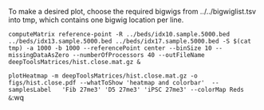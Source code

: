 To make a desired plot, choose the required bigwigs from ../../bigwiglist.tsv into tmp, which contains one bigwig location per line.

`computeMatrix reference-point -R ../beds/idx10.sample.5000.bed ../beds/idx13.sample.5000.bed ../beds/idx17.sample.5000.bed -S $(cat tmp) -a 1000 -b 1000 --referencePoint center --binSize 10 --missingDataAsZero --numberOfProcessors 40 --outFileName deepToolsMatrices/hist.close.mat.gz &`

`plotHeatmap -m deepToolsMatrices/hist.close.mat.gz -o figs/hist.close.pdf --whatToShow 'heatmap and colorbar'  --samplesLabel   'Fib 27me3' 'D5 27me3' 'iPSC 27me3' --colorMap Reds  &`:wq
